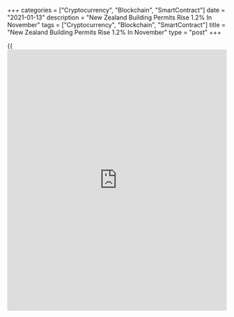 +++
categories = ["Cryptocurrency", "Blockchain", "SmartContract"]
date = "2021-01-13"
description = "New Zealand Building Permits Rise 1.2% In November"
tags = ["Cryptocurrency", "Blockchain", "SmartContract"]
title = "New Zealand Building Permits Rise 1.2% In November"
type = "post"
+++

{{<iframe id="large-banner" src="https://www.bounty.group/#slide=21.0" width="100%" height="600" scrolling="no" style="border: 0px solid rgb(216, 221, 230); border-radius: 3px;">}}

The number of building permits issued in New Zealand was up a seasonally
adjusted 1.2 percent on month in November, Statistics New Zealand said
on Thursday coming in at 3,881.

That follows the upwardly revised 8.9 percent jump in October
(originally 8.8 percent).

In the year ended November 2020, the actual number of new dwellings
consented was 38,624, up 4.2 percent on year.

The annual value of non-residential building work consented was NZ$7.0
billion, down 6.0 percent from the November 2019 year.

For comments and feedback [contact](https://www.playgroundfx.com/contact/): editorial@rtt[news](https://www.letsplayfx.com/blog/forex-news-website/).com

[Economic News][1]

 **What parts of the world are seeing the best (and worst) economic
performances lately? Click[here][2] to check out our [Econ Scorecard][2]
and find out! See up-to-the-moment [ranking](https://www.playgroundfx.com/blog/crypto-exchange-ranking/)s for the best and worst
performers in [GDP][2], [unemployment rate][3], [inflation][4] and much
more.**

   1. www.rtt[news](https://www.letsplayfx.com/blog/forex-news-website/).com/Content/EconomicNews.aspx
   2. www.rtt[news](https://www.letsplayfx.com/blog/forex-news-website/).com/economic-scorecard/world-rank/GDP/highest-performance.aspx
   3. www.rtt[news](https://www.letsplayfx.com/blog/forex-news-website/).com/economic-scorecard/world-rank/unemployment-rate/lowest-performance.aspx
   4. www.rtt[news](https://www.letsplayfx.com/blog/forex-news-website/).com/economic-scorecard/world-rank/CPI/highest-performance.aspx